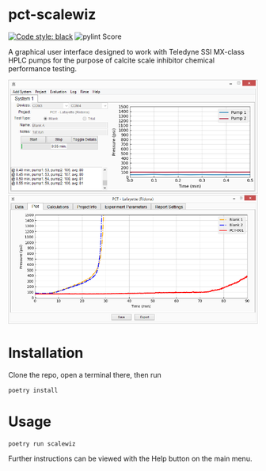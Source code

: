 # pct-scalewiz

[![Code style: black](https://img.shields.io/badge/code%20style-black-000000.svg)](https://github.com/psf/black)
![pylint Score](https://mperlet.github.io/pybadge/badges/9.91.svg)

A graphical user interface designed to work with Teledyne SSI MX-class HPLC pumps for the purpose of calcite scale inhibitor chemical performance testing.

![main menu](img/main_menu(details).PNG)
![evaluation window](img/evaluation(plot).PNG)


# Installation
Clone the repo, open a terminal there, then run
```
poetry install
```

# Usage
```
poetry run scalewiz
```
Further instructions can be viewed with the Help button on the main menu.